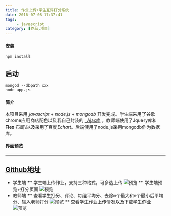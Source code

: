 ```yaml
---
title: 作业上传+学生互评打分系统
date: 2016-07-08 17:37:41
tags: 
	 - javascript
category: [作品,项目]
---
```


#### 安装
```
npm install
```

<!-- more -->
## 启动
```
mongod --dbpath xxx
node app.js
```

#### 简介

本项目采用 *javascript* + *node.js* + *mongodb* 开发完成。学生端采用了谷歌chrome应用商店配色以及我自己封装的 [_Ajax库](https://github.com/GaryChangCN/_Ajax) 。教师端使用了Jquery库和 **Flex** 布局\以及采用了百度*Echart*。后端使用了node.js采用mongodb作为数据库。
#### 界面预览
---
[Github地址](https://github.com/GaryChangCN/Homework-scoring)
--- 


* 学生端
** 学生端上传作业，支持三种格式，可多选上传 ![预览](http://7xw4hd.com1.z0.glb.clouddn.com/1.png)
** 学生端预览+打分页面 ![预览](http://7xw4hd.com1.z0.glb.clouddn.com/2.png)
* 教师端
** 查看学生打分、评论、每组平均分、去除n个最大和n个最小后平均分、输入老师打分 ![预览](http://7xw4hd.com1.z0.glb.clouddn.com/3.png)
** 查看学生作业上传情况以及下载学生作业 ![预览](http://7xw4hd.com1.z0.glb.clouddn.com/4.png)